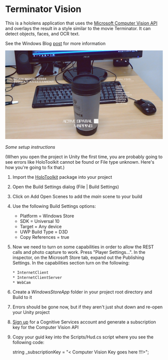# Terminator Vision

This is a hololens application that uses the [Microsoft Computer Vision API](https://www.microsoft.com/cognitive-services/en-us/computer-vision-api) and overlays the result in a style similar to the movie Terminator. It can detect objects, faces, and OCR text.  

See the Windows Blog [post](https://blogs.windows.com/buildingapps/2017/03/06/building-terminator-vision-hud-hololens/) for more information  

![Screenshot](screenshot.jpg)

*Some setup instructions*

(When you open the project in Unity the first time, you are probably going to see errors like HoloToolkit cannot be found or File type unknown. Here's how you're going to fix that.)

1. Import the [HoloToolkit](https://github.com/Microsoft/HoloToolkit-Unity) package into your project

2. Open the Build Settings dialog (File | Build Settings)

3. Click on Add Open Scenes to add the *main* scene to your build

4. Use the following Build Settings options: 
	
	* Platform = Windows Store
	* SDK = Universal 10
	* Target = Any device
	* UWP Build Type = D3D
	* Copy References = true

5. Now we need to turn on some capabilities in order to allow the REST calls and photo capture to work. Press "Player Settings...". In the inspector, on the Microsoft Store tab, expand out the Publishing Settings. In the capabilities section turn on the following:

       * InternetClient
       * InternetClientServer
       * WebCam 

6. Create a *WindowsStoreApp* folder in your project root directory and Build to it

7. Errors should be gone now, but if they aren't just shut down and re-open your Unity project

8. [Sign up](https://www.microsoft.com/cognitive-services) for a  Cognitive Services account and generate a subscription key for the Computer Vision API

9. Copy your guid key into the Scripts/Hud.cs script where you see the following code:

    string _subscriptionKey = "< Computer Vision Key goes here !!!>";



	

